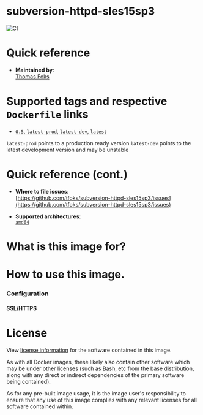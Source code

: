 # subversion-httpd-sles15sp3

![CI](https://github.com/tfoks/subversion-httpd-sles15sp3/actions/workflows/docker-image.yml/badge.svg)

# Quick reference

-	**Maintained by**:  
	[Thomas Foks](https://github.com/tfoks)

# Supported tags and respective `Dockerfile` links

-	[`0.5`, `latest-prod`, `latest-dev`, `latest`](n.n.)

`latest-prod` points to a production ready version
`latest-dev` points to the latest development version and may be unstable

# Quick reference (cont.)

-	**Where to file issues**:  
	[https://github.com/tfoks/subversion-httpd-sles15sp3/issues](https://github.com/tfoks/subversion-httpd-sles15sp3/issues)

-	**Supported architectures**:  
	[`amd64`](https://hub.docker.com/r/tfoks/subversion-httpd-sles15sp3/)

# What is this image for?

# How to use this image.

### Configuration

#### SSL/HTTPS

# License

View [license information](https://www.apache.org/licenses/) for the software contained in this image.

As with all Docker images, these likely also contain other software which may be under other licenses (such as Bash, etc from the base distribution, along with any direct or indirect dependencies of the primary software being contained).

As for any pre-built image usage, it is the image user's responsibility to ensure that any use of this image complies with any relevant licenses for all software contained within.
